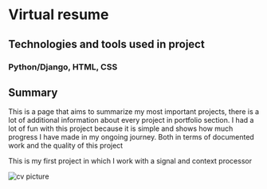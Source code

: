 # Virtual resume

## Technologies and tools used in project
### Python/Django, HTML, CSS

## Summary

This is a page that aims to summarize my most important projects, there is a lot of additional information about every project in portfolio section. I had a lot of fun with this project because it is simple and shows how much progress I have made in my ongoing journey. Both in terms of documented work and the quality of this project

This is my first project in which I work with a signal and context processor

![cv picture](https://github.com/SkowronPiotr/virtual-resume/assets/152208900/8e8efea2-851a-48d1-870a-3b17acf8530f)

